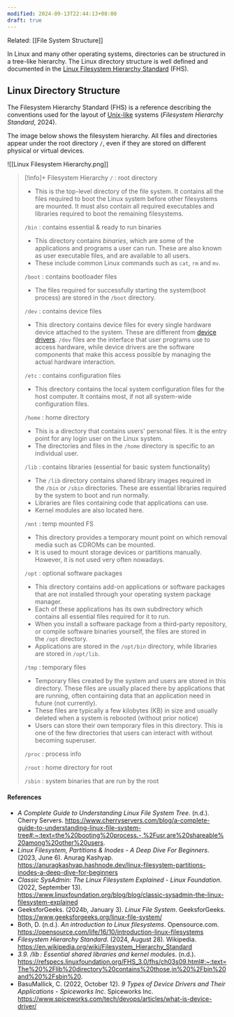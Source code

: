 ```yaml
---
modified: 2024-09-13T22:44:13+08:00
draft: true
---
```

Related: [[File System Structure]]

In Linux and many other operating systems, directories can be structured in a tree-like hierarchy. The Linux directory structure is well defined and documented in the [Linux Filesystem Hierarchy Standard](http://www.pathname.com/fhs/) (FHS).
## Linux Directory Structure

The Filesystem Hierarchy Standard (FHS) is a reference describing the conventions used for the layout of [Unix-like](https://en.wikipedia.org/wiki/Unix-like) systems (_Filesystem Hierarchy Standard_, 2024). 

The image below shows the filesystem hierarchy. All files and directories appear under the root directory `/`, even if they are stored on different physical or virtual devices. 

![[Linux Filesystem Hierarchy.png]]


>[!info]+ Filesystem Hierarchy
>`/` : root directory
>	- This is the top-level directory of the file system. It contains all the files required to boot the Linux system before other filesystems are mounted. It must also contain all required executables and libraries required to boot the remaining filesystems. 
>
>`/bin` : contains essential & ready to run binaries
>	- This directory contains _binaries_, which are some of the applications and programs a user can run. These are also known as user executable files, and are available to all users.
>	- These include common Linux commands such as `cat`, `rm` and `mv`.
>
>`/boot` : contains bootloader files
>	- The files required for successfully starting the system(boot process) are stored in the `/boot` directory. 
>
>`/dev` : contains device files
>	- This directory contains device files for every single hardware device attached to the system. These are different from [device drivers](https://www.spiceworks.com/tech/devops/articles/what-is-device-driver/). `/dev` files are the interface that user programs use to access hardware, while device drivers are the software components that make this access possible by managing the actual hardware interaction.
>
>`/etc` : contains configuration files
>	- This directory contains the local system configuration files for the host computer. It contains most, if not all system-wide configuration files.
>	  
>`/home` : home directory
>	- This is a directory that contains users' personal files. It is the entry point for any login user on the Linux system. 
>	- The directories and files in the `/home` directory is specific to an individual user. 
>	  
>`/lib` : contains libraries (essential for basic system functionality)
>	- The `/lib` directory contains shared library images required in the `/bin` or `/sbin` directories. These are essential libraries required by the system to boot and run normally.
>	- Libraries are files containing code that applications can use. 
>	- Kernel modules are also located here.
>
>`/mnt` : temp mounted FS
>	- This directory provides a temporary mount point on which removal media such as CDROMs can be mounted. 
>	- It is used to mount storage devices or partitions manually. However, it is not used very often nowadays.
>
>`/opt` : optional software packages
>	-  This directory contains add-on applications or software packages that are not installed through your operating system package manager. 
>	- Each of these applications has its own subdirectory which contains all essential files required for it to run.
>	- When you install a software package from a third-party repository, or compile software binaries yourself, the files are stored in the `/opt` directory.
>	- Applications are stored in the `/opt/bin` directory, while libraries are stored in `/opt/lib`.
>
>`/tmp` : temporary files
>	- Temporary files created by the system and users are stored in this directory. These files are usually placed there by applications that are running, often containing data that an application need in future (not currently).
>	- These files are typically a few kilobytes (KB) in size and usually deleted when a system is rebooted (without prior notice)
>	- Users can store their own temporary files in this directory. This is one of the few directories that users can interact with without becoming superuser.
>
>`/proc` : process info
>
>`/root` : home directory for root
>
>`/sbin` : system binaries that are run by the root










#### References
- _A Complete Guide to Understanding Linux File System Tree_. (n.d.). Cherry Servers. https://www.cherryservers.com/blog/a-complete-guide-to-understanding-linux-file-system-tree#:~:text=the%20booting%20process.-,%2Fusr,are%20shareable%20among%20other%20users. 
- _Linux Filesystem, Partitions & Inodes - A Deep Dive For Beginners_. (2023, June 6). Anurag Kashyap. https://anuragkashyap.hashnode.dev/linux-filesystem-partitions-inodes-a-deep-dive-for-beginners
- _Classic SysAdmin: The Linux Filesystem Explained - Linux Foundation_. (2022, September 13). https://www.linuxfoundation.org/blog/blog/classic-sysadmin-the-linux-filesystem-explained
- GeeksforGeeks. (2024b, January 3). _Linux File System_. GeeksforGeeks. https://www.geeksforgeeks.org/linux-file-system/
- Both, D. (n.d.). _An introduction to Linux filesystems_. Opensource.com. https://opensource.com/life/16/10/introduction-linux-filesystems
- _Filesystem Hierarchy Standard_. (2024, August 28). Wikipedia. https://en.wikipedia.org/wiki/Filesystem_Hierarchy_Standard
- _3.9. /lib : Essential shared libraries and kernel modules_. (n.d.). https://refspecs.linuxfoundation.org/FHS_3.0/fhs/ch03s09.html#:~:text=The%20%2Flib%20directory%20contains%20those,in%20%2Fbin%20and%20%2Fsbin%20.
- BasuMallick, C. (2022, October 12). _9 Types of Device Drivers and Their Applications - Spiceworks Inc_. Spiceworks Inc. https://www.spiceworks.com/tech/devops/articles/what-is-device-driver/

